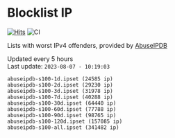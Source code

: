 # Blocklist IP

[![Hits](https://hits.seeyoufarm.com/api/count/incr/badge.svg?url=https%3A%2F%2Fgithub.com%2Fborestad%2Fblocklist-ip%2F&count_bg=%2379C83D&title_bg=%23555555&icon=&icon_color=%23E7E7E7&title=hits&edge_flat=false)](https://hits.seeyoufarm.com)  ![CI](https://img.shields.io/github/workflow/status/borestad/blocklist-ip/CI?style=flat-square)

Lists with worst IPv4 offenders, provided by [AbuseIPDB](https://www.abuseipdb.com/)

<!-- FOOTER-PLACEHOLDER -->
Updated every 5 hours<br>
Last update: `2023-08-07 - 10:19:03`
```
abuseipdb-s100-1d.ipset (24585 ip)
abuseipdb-s100-2d.ipset (29230 ip)
abuseipdb-s100-3d.ipset (31978 ip)
abuseipdb-s100-7d.ipset (40288 ip)
abuseipdb-s100-30d.ipset (64440 ip)
abuseipdb-s100-60d.ipset (77788 ip)
abuseipdb-s100-90d.ipset (98765 ip)
abuseipdb-s100-120d.ipset (157085 ip)
abuseipdb-s100-all.ipset (341482 ip)
```
